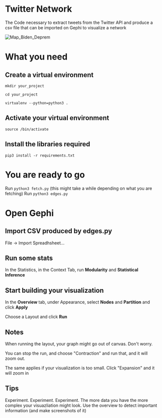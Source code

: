 # Twitter Network
The Code necessary to extract tweets from the Twitter API and produce a csv file that can be imported on Gephi to visualize a network


![Map_Biden_Deprem](https://user-images.githubusercontent.com/34355337/220284819-265b65c1-0753-4d36-a114-dcbe95878ce8.png)


# What you need

## Create a virtual environment 

`mkdir your_project`

`cd your_project`

`virtualenv --python=python3 .`

## Activate your virtual environment 

`source /bin/activate`

## Install the libraries required

`pip3 install -r requirements.txt`


# You are ready to go

Run `python3 fetch.py` (this might take a while depending on what you are fetching)
Run `python3 edges.py`

# Open Gephi 

## Import CSV produced by edges.py

File -> Import Spreadhsheet...

## Run some stats

In the Statistics, in the Context Tab, run **Modularity** and **Statistical Inference**

## Start building your visualization

In the **Overview** tab, under Appearance, select **Nodes** and **Partition** and click **Apply**

Choose a Layout and click **Run**

## Notes

When running the layout, your graph might go out of canvas. Don't worry. 

You can stop the run, and choose "Contraction" and run that, and it will zoom out. 

The same applies if your visualization is too small. Click "Expansion" and it will zoom in


## Tips

Experiment. Experiment. Experiment. The more data you have the more complex your visuazliation might look. Use the overview to detect important information (and make screenshots of it)









